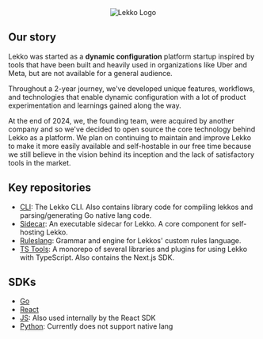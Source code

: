 <div align="center">
<img src="https://github.com/user-attachments/assets/65217ef9-3fa3-4e4f-9ee8-ec1277f07a7e" alt="Lekko Logo" />
</div>

## Our story

Lekko was started as a **dynamic configuration** platform startup inspired by tools that have been built and heavily used in organizations like Uber and Meta, but are not available for a general audience.

Throughout a 2-year journey, we've developed unique features, workflows, and technologies that enable dynamic configuration with a lot of product experimentation and learnings gained along the way.


At the end of 2024, we, the founding team, were acquired by another company and so we've decided to open source the core technology behind Lekko as a platform. We plan on continuing to maintain and improve Lekko to make it more easily available and self-hostable in our free time because we still believe in the vision behind its inception and the lack of satisfactory tools in the market.

## Key repositories

- [CLI](https://github.com/lekkodev/cli): The Lekko CLI. Also contains library code for compiling lekkos and parsing/generating Go native lang code.
- [Sidecar](https://github.com/lekkodev/sidecar): An executable sidecar for Lekko. A core component for self-hosting Lekko.
- [Ruleslang](https://github.com/lekkodev/rules): Grammar and engine for Lekkos' custom rules language.
- [TS Tools](https://github.com/lekkodev/ts-tools): A monorepo of several libraries and plugins for using Lekko with TypeScript. Also contains the Next.js SDK.

## SDKs

- [Go](https://github.com/lekkodev/go-sdk)
- [React](https://github.com/lekkodev/react-sdk)
- [JS](https://github.com/lekkodev/js-sdk): Also used internally by the React SDK
- [Python](https://github.com/lekkodev/python-sdk): Currently does not support native lang
